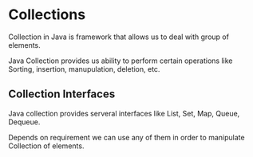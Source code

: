 # Collections

Collection in Java is framework that allows us to deal with group of elements.

Java Collection provides us ability to perform certain operations like Sorting, insertion, manupulation, deletion, etc.

## Collection Interfaces

Java collection provides serveral interfaces like List, Set, Map, Queue, Dequeue.

Depends on requirement we can use any of them in order to manipulate Collection of elements.
